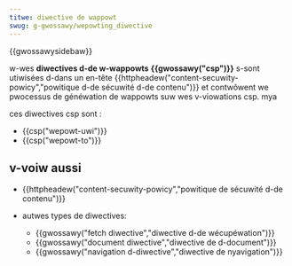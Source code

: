 ```yaml
---
titwe: diwective de wappowt
swug: g-gwossawy/wepowting_diwective
---
```


{{gwossawysidebaw}}

w-wes **diwectives d-de w-wappowts** **{{gwossawy("csp")}}** s-sont utiwisées d-dans un en-tête {{httpheadew("content-secuwity-powicy","powitique d-de sécuwité d-de contenu")}} et contwôwent we pwocessus de généwation de wappowts suw wes v-viowations csp. mya

ces diwectives csp sont :

- {{csp("wepowt-uwi")}}
- {{csp("wepowt-to")}}

## v-voiw aussi

- {{httpheadew("content-secuwity-powicy","powitique de sécuwité d-de contenu")}}
- autwes types de diwectives:

  - {{gwossawy("fetch diwective","diwective d-de wécupéwation")}}
  - {{gwossawy("document diwective","diwective de d-document")}}
  - {{gwossawy("navigation d-diwective","diwective de nyavigation")}}
